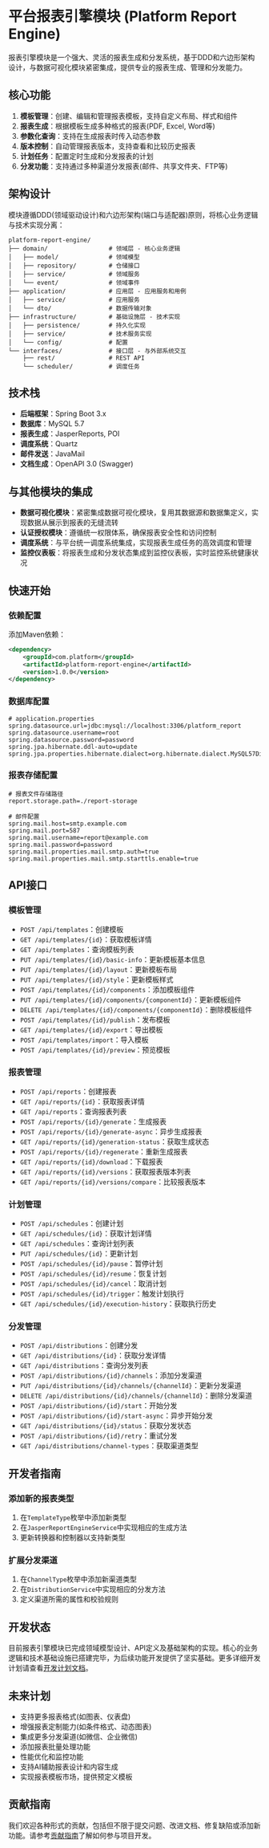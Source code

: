 # 平台报表引擎模块 (Platform Report Engine)

报表引擎模块是一个强大、灵活的报表生成和分发系统，基于DDD和六边形架构设计，与数据可视化模块紧密集成，提供专业的报表生成、管理和分发能力。

## 核心功能

1. **模板管理**：创建、编辑和管理报表模板，支持自定义布局、样式和组件
2. **报表生成**：根据模板生成多种格式的报表(PDF, Excel, Word等)
3. **参数化查询**：支持在生成报表时传入动态参数
4. **版本控制**：自动管理报表版本，支持查看和比较历史报表
5. **计划任务**：配置定时生成和分发报表的计划
6. **分发功能**：支持通过多种渠道分发报表(邮件、共享文件夹、FTP等)

## 架构设计

模块遵循DDD(领域驱动设计)和六边形架构(端口与适配器)原则，将核心业务逻辑与技术实现分离：

```
platform-report-engine/
├── domain/                 # 领域层 - 核心业务逻辑
│   ├── model/              # 领域模型
│   ├── repository/         # 仓储接口
│   ├── service/            # 领域服务
│   └── event/              # 领域事件
├── application/            # 应用层 - 应用服务和用例
│   ├── service/            # 应用服务
│   └── dto/                # 数据传输对象
├── infrastructure/         # 基础设施层 - 技术实现
│   ├── persistence/        # 持久化实现
│   ├── service/            # 技术服务实现
│   └── config/             # 配置
└── interfaces/             # 接口层 - 与外部系统交互
    ├── rest/               # REST API
    └── scheduler/          # 调度任务
```

## 技术栈

- **后端框架**：Spring Boot 3.x
- **数据库**：MySQL 5.7
- **报表生成**：JasperReports, POI
- **调度系统**：Quartz
- **邮件发送**：JavaMail
- **文档生成**：OpenAPI 3.0 (Swagger)

## 与其他模块的集成

- **数据可视化模块**：紧密集成数据可视化模块，复用其数据源和数据集定义，实现数据从展示到报表的无缝流转
- **认证授权模块**：遵循统一权限体系，确保报表安全性和访问控制
- **调度系统**：与平台统一调度系统集成，实现报表生成任务的高效调度和管理
- **监控仪表板**：将报表生成和分发状态集成到监控仪表板，实时监控系统健康状况

## 快速开始

### 依赖配置

添加Maven依赖：

```xml
<dependency>
    <groupId>com.platform</groupId>
    <artifactId>platform-report-engine</artifactId>
    <version>1.0.0</version>
</dependency>
```

### 数据库配置

```properties
# application.properties
spring.datasource.url=jdbc:mysql://localhost:3306/platform_report
spring.datasource.username=root
spring.datasource.password=password
spring.jpa.hibernate.ddl-auto=update
spring.jpa.properties.hibernate.dialect=org.hibernate.dialect.MySQL57Dialect
```

### 报表存储配置

```properties
# 报表文件存储路径
report.storage.path=./report-storage

# 邮件配置
spring.mail.host=smtp.example.com
spring.mail.port=587
spring.mail.username=report@example.com
spring.mail.password=password
spring.mail.properties.mail.smtp.auth=true
spring.mail.properties.mail.smtp.starttls.enable=true
```

## API接口

### 模板管理

- `POST /api/templates`：创建模板
- `GET /api/templates/{id}`：获取模板详情
- `GET /api/templates`：查询模板列表
- `PUT /api/templates/{id}/basic-info`：更新模板基本信息
- `PUT /api/templates/{id}/layout`：更新模板布局
- `PUT /api/templates/{id}/style`：更新模板样式
- `POST /api/templates/{id}/components`：添加模板组件
- `PUT /api/templates/{id}/components/{componentId}`：更新模板组件
- `DELETE /api/templates/{id}/components/{componentId}`：删除模板组件
- `POST /api/templates/{id}/publish`：发布模板
- `GET /api/templates/{id}/export`：导出模板
- `POST /api/templates/import`：导入模板
- `POST /api/templates/{id}/preview`：预览模板

### 报表管理

- `POST /api/reports`：创建报表
- `GET /api/reports/{id}`：获取报表详情
- `GET /api/reports`：查询报表列表
- `POST /api/reports/{id}/generate`：生成报表
- `POST /api/reports/{id}/generate-async`：异步生成报表
- `GET /api/reports/{id}/generation-status`：获取生成状态
- `POST /api/reports/{id}/regenerate`：重新生成报表
- `GET /api/reports/{id}/download`：下载报表
- `GET /api/reports/{id}/versions`：获取报表版本列表
- `GET /api/reports/{id}/versions/compare`：比较报表版本

### 计划管理

- `POST /api/schedules`：创建计划
- `GET /api/schedules/{id}`：获取计划详情
- `GET /api/schedules`：查询计划列表
- `PUT /api/schedules/{id}`：更新计划
- `POST /api/schedules/{id}/pause`：暂停计划
- `POST /api/schedules/{id}/resume`：恢复计划
- `POST /api/schedules/{id}/cancel`：取消计划
- `POST /api/schedules/{id}/trigger`：触发计划执行
- `GET /api/schedules/{id}/execution-history`：获取执行历史

### 分发管理

- `POST /api/distributions`：创建分发
- `GET /api/distributions/{id}`：获取分发详情
- `GET /api/distributions`：查询分发列表
- `POST /api/distributions/{id}/channels`：添加分发渠道
- `PUT /api/distributions/{id}/channels/{channelId}`：更新分发渠道
- `DELETE /api/distributions/{id}/channels/{channelId}`：删除分发渠道
- `POST /api/distributions/{id}/start`：开始分发
- `POST /api/distributions/{id}/start-async`：异步开始分发
- `GET /api/distributions/{id}/status`：获取分发状态
- `POST /api/distributions/{id}/retry`：重试分发
- `GET /api/distributions/channel-types`：获取渠道类型

## 开发者指南

### 添加新的报表类型

1. 在`TemplateType`枚举中添加新类型
2. 在`JasperReportEngineService`中实现相应的生成方法
3. 更新转换器和控制器以支持新类型

### 扩展分发渠道

1. 在`ChannelType`枚举中添加新渠道类型
2. 在`DistributionService`中实现相应的分发方法
3. 定义渠道所需的属性和校验规则

## 开发状态

目前报表引擎模块已完成领域模型设计、API定义及基础架构的实现。核心的业务逻辑和技术基础设施已搭建完毕，为后续功能开发提供了坚实基础。更多详细开发计划请查看[开发计划文档](./TODO.md)。

## 未来计划

- 支持更多报表格式(如图表、仪表盘)
- 增强报表定制能力(如条件格式、动态图表)
- 集成更多分发渠道(如微信、企业微信)
- 添加报表批量处理功能
- 性能优化和监控功能
- 支持AI辅助报表设计和内容生成
- 实现报表模板市场，提供预定义模板

## 贡献指南

我们欢迎各种形式的贡献，包括但不限于提交问题、改进文档、修复缺陷或添加新功能。请参考[贡献指南](../docs/contributing.md)了解如何参与项目开发。
